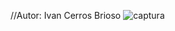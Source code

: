 //Autor: Ivan Cerros Brioso
![captura](https://user-images.githubusercontent.com/114107549/203615610-9e3630b8-1307-401b-9a2d-716b8959b044.png)
